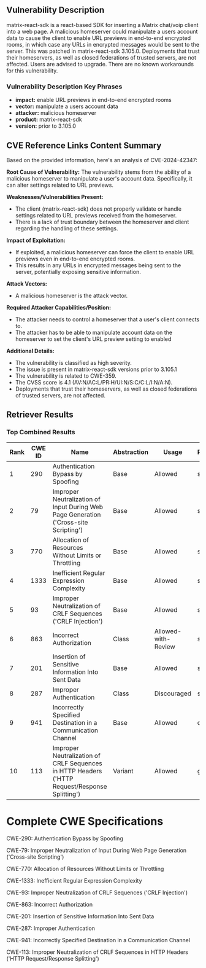 ## Vulnerability Description
matrix-react-sdk is a react-based SDK for inserting a Matrix chat/voip client into a web page. A malicious homeserver could manipulate a users account data to cause the client to enable URL previews in end-to-end encrypted rooms, in which case any URLs in encrypted messages would be sent to the server. This was patched in matrix-react-sdk 3.105.0. Deployments that trust their homeservers, as well as closed federations of trusted servers, are not affected. Users are advised to upgrade. There are no known workarounds for this vulnerability.

### Vulnerability Description Key Phrases
- **impact:** enable URL previews in end-to-end encrypted rooms
- **vector:** manipulate a users account data
- **attacker:** malicious homeserver
- **product:** matrix-react-sdk
- **version:** prior to 3.105.0

## CVE Reference Links Content Summary
Based on the provided information, here's an analysis of CVE-2024-42347:

**Root Cause of Vulnerability:**
The vulnerability stems from the ability of a malicious homeserver to manipulate a user's account data. Specifically, it can alter settings related to URL previews.

**Weaknesses/Vulnerabilities Present:**
- The client (matrix-react-sdk) does not properly validate or handle settings related to URL previews received from the homeserver.
- There is a lack of trust boundary between the homeserver and client regarding the handling of these settings.

**Impact of Exploitation:**
- If exploited, a malicious homeserver can force the client to enable URL previews even in end-to-end encrypted rooms.
- This results in any URLs in encrypted messages being sent to the server, potentially exposing sensitive information.

**Attack Vectors:**
- A malicious homeserver is the attack vector.

**Required Attacker Capabilities/Position:**
- The attacker needs to control a homeserver that a user's client connects to.
- The attacker has to be able to manipulate account data on the homeserver to set the client's URL preview setting to enabled

**Additional Details:**
- The vulnerability is classified as high severity.
- The issue is present in matrix-react-sdk versions prior to 3.105.1
- The vulnerability is related to CWE-359.
- The CVSS score is 4.1 (AV:N/AC:L/PR:H/UI:N/S:C/C:L/I:N/A:N).
- Deployments that trust their homeservers, as well as closed federations of trusted servers, are not affected.

## Retriever Results

### Top Combined Results

| Rank | CWE ID | Name | Abstraction | Usage  | Retrievers | Individual Scores |
|------|--------|------|-------------|-------|------------|-------------------|
| 1 | 290 | Authentication Bypass by Spoofing | Base | Allowed | sparse | 0.206 |
| 2 | 79 | Improper Neutralization of Input During Web Page Generation ('Cross-site Scripting') | Base | Allowed | sparse | 0.175 |
| 3 | 770 | Allocation of Resources Without Limits or Throttling | Base | Allowed | sparse | 0.174 |
| 4 | 1333 | Inefficient Regular Expression Complexity | Base | Allowed | sparse | 0.169 |
| 5 | 93 | Improper Neutralization of CRLF Sequences ('CRLF Injection') | Base | Allowed | sparse | 0.169 |
| 6 | 863 | Incorrect Authorization | Class | Allowed-with-Review | sparse | 0.163 |
| 7 | 201 | Insertion of Sensitive Information Into Sent Data | Base | Allowed | sparse | 0.162 |
| 8 | 287 | Improper Authentication | Class | Discouraged | sparse | 0.160 |
| 9 | 941 | Incorrectly Specified Destination in a Communication Channel | Base | Allowed | dense | 0.432 |
| 10 | 113 | Improper Neutralization of CRLF Sequences in HTTP Headers ('HTTP Request/Response Splitting') | Variant | Allowed | graph | 0.003 |



# Complete CWE Specifications

CWE-290: Authentication Bypass by Spoofing

CWE-79: Improper Neutralization of Input During Web Page Generation ('Cross-site Scripting')

CWE-770: Allocation of Resources Without Limits or Throttling

CWE-1333: Inefficient Regular Expression Complexity

CWE-93: Improper Neutralization of CRLF Sequences ('CRLF Injection')

CWE-863: Incorrect Authorization

CWE-201: Insertion of Sensitive Information Into Sent Data

CWE-287: Improper Authentication

CWE-941: Incorrectly Specified Destination in a Communication Channel

CWE-113: Improper Neutralization of CRLF Sequences in HTTP Headers ('HTTP Request/Response Splitting')